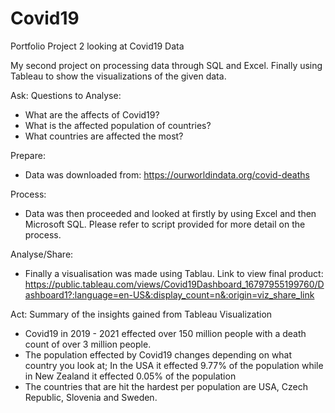 # Covid19
Portfolio Project 2 looking at Covid19 Data 

My second project on processing data through SQL and Excel. Finally using Tableau to show the visualizations of the given data.

 Ask: Questions to Analyse:
 - What are the affects of Covid19?
 - What is the affected population of countries?
 - What countries are affected the most?
 
 Prepare:
- Data was downloaded from: https://ourworldindata.org/covid-deaths

Process:
- Data was then proceeded and looked at firstly by using Excel and then Microsoft SQL. Please refer to script provided for more detail on the process.

Analyse/Share:
- Finally a visualisation was made using Tablau. Link to view final product: https://public.tableau.com/views/Covid19Dashboard_16797955199760/Dashboard1?:language=en-US&:display_count=n&:origin=viz_share_link

 Act: Summary of the insights gained from Tableau Visualization
 - Covid19 in 2019 - 2021 effected over 150 million people with a death count of over 3 million people.
 - The population effected by Covid19 changes depending on what country you look at; In the USA it effected 9.77% of the population while in New Zealand it effected 0.05% of the population
 - The countries that are hit the hardest per population are USA, Czech Republic, Slovenia and Sweden.
